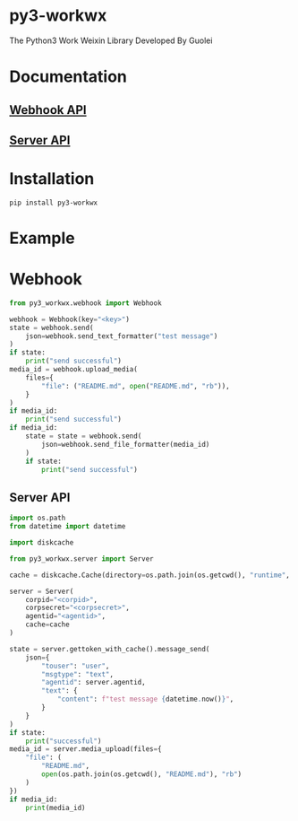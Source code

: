 # py3-workwx

The Python3 Work Weixin Library Developed By Guolei

# Documentation

## [Webhook API](https://developer.work.weixin.qq.com/document/path/91770)

## [Server API](https://developer.work.weixin.qq.com/document/path/90664)

# Installation

```shell
pip install py3-workwx
```

# Example

# Webhook

```python
from py3_workwx.webhook import Webhook

webhook = Webhook(key="<key>")
state = webhook.send(
    json=webhook.send_text_formatter("test message")
)
if state:
    print("send successful")
media_id = webhook.upload_media(
    files={
        "file": ("README.md", open("README.md", "rb")),
    }
)
if media_id:
    print("send successful")
if media_id:
    state = state = webhook.send(
        json=webhook.send_file_formatter(media_id)
    )
    if state:
        print("send successful")
```

## Server API

```python
import os.path
from datetime import datetime

import diskcache

from py3_workwx.server import Server

cache = diskcache.Cache(directory=os.path.join(os.getcwd(), "runtime", "diskcache", "default"))

server = Server(
    corpid="<corpid>",
    corpsecret="<corpsecret>",
    agentid="<agentid>",
    cache=cache
)

state = server.gettoken_with_cache().message_send(
    json={
        "touser": "user",
        "msgtype": "text",
        "agentid": server.agentid,
        "text": {
            "content": f"test message {datetime.now()}",
        }
    }
)
if state:
    print("successful")
media_id = server.media_upload(files={
    "file": (
        "README.md",
        open(os.path.join(os.getcwd(), "README.md"), "rb")
    )
})
if media_id:
    print(media_id)
```